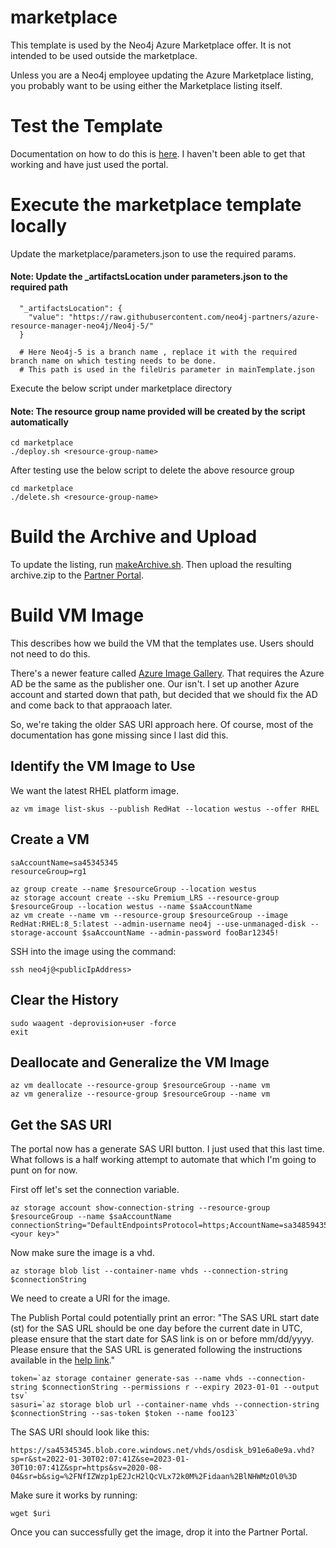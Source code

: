 # marketplace
This template is used by the Neo4j Azure Marketplace offer.  It is not intended to be used outside the marketplace.

Unless you are a Neo4j employee updating the Azure Marketplace listing, you probably want to be using either the Marketplace listing itself.

# Test the Template
Documentation on how to do this is [here](https://docs.microsoft.com/en-us/azure/azure-resource-manager/templates/test-toolkit).  I haven't been able to get that working and have just used the portal.

# Execute the marketplace template locally
Update the marketplace/parameters.json to use the required params. 

#### Note: Update the _artifactsLocation under parameters.json to the required path
```
  "_artifactsLocation": {
    "value": "https://raw.githubusercontent.com/neo4j-partners/azure-resource-manager-neo4j/Neo4j-5/"
  }
  
  # Here Neo4j-5 is a branch name , replace it with the required branch name on which testing needs to be done.
  # This path is used in the fileUris parameter in mainTemplate.json
```

Execute the below script under marketplace directory 

#### Note: The resource group name provided will be created by the script automatically

```
cd marketplace
./deploy.sh <resource-group-name>

```

After testing use the below script to delete the above resource group

```
cd marketplace
./delete.sh <resource-group-name>

```

# Build the Archive and Upload
To update the listing, run [makeArchive.sh](markArchive.sh).  Then upload the resulting archive.zip to the [Partner Portal](https://partner.microsoft.com/en-us/dashboard/commercial-marketplace/overview).

# Build VM Image
This describes how we build the VM that the templates use.  Users should not need to do this.

There's a newer feature called [Azure Image Gallery](https://docs.microsoft.com/en-us/azure/marketplace/azure-vm-use-approved-base#capture-image).  That requires the Azure AD be the same as the publisher one.  Our isn't.  I set up another Azure account and started down that path, but decided that we should fix the AD and come back to that appraoach later.

So, we're taking the older SAS URI approach here.  Of course, most of the documentation has gone missing since I last did this.

## Identify the VM Image to Use
We want the latest RHEL platform image.

    az vm image list-skus --publish RedHat --location westus --offer RHEL

## Create a VM

    saAccountName=sa45345345
    resourceGroup=rg1

    az group create --name $resourceGroup --location westus
    az storage account create --sku Premium_LRS --resource-group $resourceGroup --location westus --name $saAccountName
    az vm create --name vm --resource-group $resourceGroup --image RedHat:RHEL:8_5:latest --admin-username neo4j --use-unmanaged-disk --storage-account $saAccountName --admin-password fooBar12345!

SSH into the image using the command:

    ssh neo4j@<publicIpAddress>

## Clear the History

    sudo waagent -deprovision+user -force
    exit

## Deallocate and Generalize the VM Image

    az vm deallocate --resource-group $resourceGroup --name vm
    az vm generalize --resource-group $resourceGroup --name vm

## Get the SAS URI
The portal now has a generate SAS URI button.  I just used that this last time.  What follows is a half working attempt to automate that which I'm going to punt on for now.

First off let's set the connection variable.

    az storage account show-connection-string --resource-group $resourceGroup --name $saAccountName
    connectionString="DefaultEndpointsProtocol=https;AccountName=sa34859435734;AccountKey=<your key>"

Now make sure the image is a vhd.

    az storage blob list --container-name vhds --connection-string $connectionString

We need to create a URI for the image.  

The Publish Portal could potentially print an error: "The SAS URL start date (st) for the SAS URL should be one day before the current date in UTC, please ensure that the start date for SAS link is on or before mm/dd/yyyy. Please ensure that the SAS URL is generated following the instructions available in the [help link](https://docs.microsoft.com/en-us/azure/marketplace-publishing/marketplace-publishing-vm-image-creation)."

    token=`az storage container generate-sas --name vhds --connection-string $connectionString --permissions r --expiry 2023-01-01 --output tsv`
    sasuri=`az storage blob url --container-name vhds --connection-string $connectionString --sas-token $token --name foo123`

The SAS URI should look like this:

    https://sa45345345.blob.core.windows.net/vhds/osdisk_b91e6a0e9a.vhd?sp=r&st=2022-01-30T02:07:41Z&se=2023-01-30T10:07:41Z&spr=https&sv=2020-08-04&sr=b&sig=%2FNfIZWzp1pE2JcH2lQcVLx72k0M%2Fidaan%2BlNHWMzOl0%3D

Make sure it works by running:

    wget $uri

Once you can successfully get the image, drop it into the Partner Portal.
